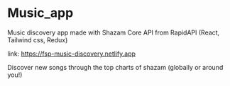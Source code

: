 # Music_app
Music discovery app made with Shazam Core API from RapidAPI (React, Tailwind css, Redux)

link: https://fsp-music-discovery.netlify.app

Discover new songs through the top charts of shazam (globally or around you!)




